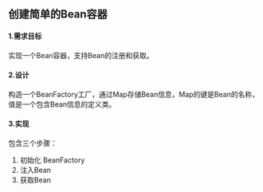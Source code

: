 ## 创建简单的Bean容器

#### 1.需求目标

实现一个Bean容器，支持Bean的注册和获取。

#### 2.设计

构造一个BeanFactory工厂，通过Map存储Bean信息，Map的键是Bean的名称，值是一个包含Bean信息的定义类。

#### 3.实现

包含三个步骤：

1. 初始化 BeanFactory
2. 注入Bean
3. 获取Bean


